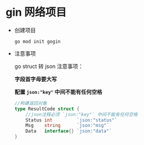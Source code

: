 # gin 网络项目

- 创建项目

  `go mod init gogin`

* 注意事项

  go struct 转 json 注意事项：

  **字段首字母要大写**
  
  **配置 `json:"key"` 中间不能有任何空格**

  ```go
  //构建返回对象
  type ResultCode struct {
      //json注释必须 `json:"key"` 中间不能有任何空格
      Status int         `json:"status"`
      Msg    string      `json:"msg"`
      Data   interface{} `json:"data"`
  }
  ```
